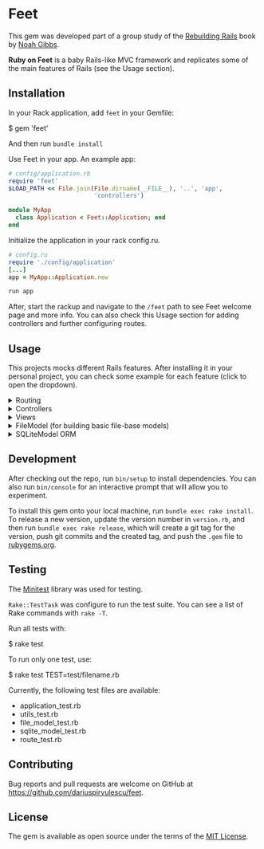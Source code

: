 # Feet
This gem was developed part of a group study of the [Rebuilding Rails](https://rebuilding-rails.com/) book by [Noah Gibbs](https://github.com/noahgibbs).

**Ruby on Feet** is a baby Rails-like MVC framework and replicates some of the main features of Rails (see the Usage section).

## Installation

In your Rack application, add `feet` in your Gemfile:

  $ gem 'feet'

And then run `bundle install`
 
Use Feet in your app. An example app:

```ruby
# config/application.rb
require 'feet'
$LOAD_PATH << File.join(File.dirname(__FILE__), '..', 'app',
                        'controllers')

module MyApp
  class Application < Feet::Application; end
end
```

Initialize the application in your rack config.ru. 

```ruby
# config.ru
require './config/application'
[...]
app = MyApp::Application.new

run app
```

After, start the rackup and navigate to the `/feet` path to see Feet welcome page and more info.
You can also check this Usage section for adding controllers and further configuring routes.


## Usage

This projects mocks different Rails features. After installing it in your personal project, you can check some example for each feature (click to open the dropdown).

<details>
  <summary>Routing</summary>

  Map different routes to their controller action.
  Similar to Rails.

  ```ruby
  # config.ru
  [...]
  app.route do
      root 'home#index'

      match 'posts', 'posts#index'
      match 'posts/sql_index', 'posts#sql_index'
      match 'posts/:id', 'posts#new_quote', via: 'POST' # Use different HTTP verb with the `via` option
      match 'posts/:id', 'posts#show'

      # Get all the default resources with the `resource` method
      resource 'article'
  
      # Or just assign default routes
      match ":controller/:id/:action.(:type)?"
      match ':controller/:id/:action'
      match ':controller/:id',
              default: { 'action' => 'show' }

  end
  [...]
  ```
</details>

<details>
  <summary>Controllers</summary>
  
  ```ruby
  # app/controllers/posts_controller.rb
  class PostsController < Feet::Controller
    def show
      render :show
    end

    def index
      render :index
    end
    [...]
  end
  ```
</details>

<details>
    <summary>Views</summary>

  ```ruby
  # app/views/posts/show.html.erb
  <h1><%= @post['title'] %></h1>
  <p> <%= @post['body'] %></p>
  [...]
  ```
</details>

<details>
  <summary>FileModel (for building basic file-base models)</summary>
  <br />
  Create a directory to store the files. Each file will be a row on the DB

  The number in the file name will be the `id` of that record

  ```ruby
  # db/posts/1.json
  {
    "title": "Ruby on Feet",
    "body": "..."
  }
  ```

  Then use the `FileModel` to do CRUD operations

  ```ruby
  # app/controllers/post_controller.rb
  [...]
  def index
      @quotes = FileModel.all
      render :index
  end
  [...]
  ```
</details>

<details>
    <summary>SQLiteModel ORM</summary>

  First, create and run a mini migration to initiate the DB (test.db) and create the table (my_table). Modify the DB and table name.
  ```ruby
    # mini_migration.rb
    require 'sqlite3'

    conn = SQLite3::Database.new 'test.db'
    conn.execute <<~SQL
      create table my_table (
        id INTEGER PRIMARY KEY,
        posted INTEGER,
        title VARCHAR(30),
        body VARCHAR(32000)
      );
    SQL
  ```

  $ ruby mini_migration.rb

  ```ruby
  # app/my_table.rb
  require 'sqlite3'
  require 'feet/sqlite_model'

  class MyTable < Feet::Model::SQLiteModel; end

  # You can test different operations on MyTable
  # Create row
  mt = MyTable.create "title" => "Ruby on Feet",
    "posted" => 1, "body" => "..."
  puts "Count: #{MyTable.count}"
  mt2 = MyTable.find mt["id"]
  ```

  Then you can use MyTable in your controller to handle your DB entries

  ```ruby
  # app/controller/post_controller.rb
  require_relative '../my_table'
  class QuotesController < Feet::Controller
      def sql_index
          @results = MyTable.all

          render :sql_index
      end

      def create
        @post = MyTable.create({"title" => "Ruby on Feet", "posted" => 1, "body" => "..."})
      end
  end
  ```
  And create a view `sql_index` to render these results.

</details>

## Development

After checking out the repo, run `bin/setup` to install dependencies. You can also run `bin/console` for an interactive prompt that will allow you to experiment.

To install this gem onto your local machine, run `bundle exec rake install`. To release a new version, update the version number in `version.rb`, and then run `bundle exec rake release`, which will create a git tag for the version, push git commits and the created tag, and push the `.gem` file to [rubygems.org](https://rubygems.org).

## Testing
The [Minitest](http://docs.seattlerb.org/minitest/) library was used for testing.

`Rake::TestTask` was configure to run the test suite. You can see a list of Rake commands with `rake -T`.

Run all tests with:

  $ rake test

To run only one test, use:

  $ rake test TEST=test/filename.rb


Currently, the following test files are available:
- application_test.rb
- utils_test.rb
- file_model_test.rb
- sqlite_model_test.rb
- route_test.rb

## Contributing

Bug reports and pull requests are welcome on GitHub at https://github.com/dariuspirvulescu/feet.

## License

The gem is available as open source under the terms of the [MIT License](https://opensource.org/licenses/MIT).


<!-- TODO: -->
<!-- Fix FileModel so to work with multiple models, not just quotes -->
<!-- Remove @route comment from RouteObject -->
<!-- Deploy the gem to rubygems org https://guides.rubygems.org/publishing/ -->
<!-- CHECK README FOR ANY ERROR instructions -->